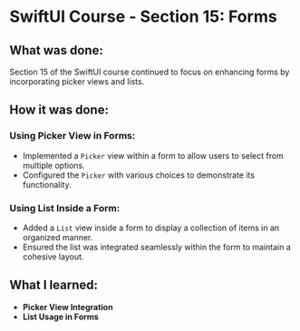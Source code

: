 # SwiftUI Course - Section 15: Forms

## What was done:
Section 15 of the SwiftUI course continued to focus on enhancing forms by incorporating picker views and lists.

## How it was done:
### Using Picker View in Forms:
- Implemented a `Picker` view within a form to allow users to select from multiple options.
- Configured the `Picker` with various choices to demonstrate its functionality.

### Using List Inside a Form:
- Added a `List` view inside a form to display a collection of items in an organized manner.
- Ensured the list was integrated seamlessly within the form to maintain a cohesive layout.

## What I learned:
- **Picker View Integration**
- **List Usage in Forms**

